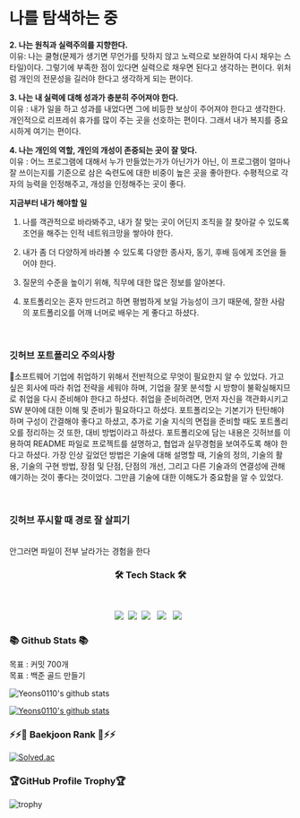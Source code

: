 <!--
**Yeons0110/Yeons0110** is a ✨ _special_ ✨ repository because its `README.md` (this file) appears on your GitHub profile.

Here are some ideas to get you started:

- 🔭 I’m currently working on ...
- 🌱 I’m currently learning ...
- 👯 I’m looking to collaborate on ...
- 🤔 I’m looking for help with ...
- 💬 Ask me about ...
- 📫 How to reach me: ...
- 😄 Pronouns: ...
- ⚡ Fun fact: ...
-->
<h1>나를 탐색하는 중</h1>
<!-- <h3>회사 고르는 꿀팁</h3> 
조직문화-임원들의 성향, 사고방식, 복지에 대한 생각, ceo들의 생각
조직문화 색깔이 변할 수 있다.
인사팀의 성향이 중요하다. == 인사팀(직원복지팀)
마이더스 아이티, NCT 
개발자가 다른 곳에 못가도록, 그 시간을 아끼도록 == 복지
유연근무제->팀장이 슬랙으로 업무를 줌
RnR

같은 업종 경쟁사에게 분위기 물어보기 (자기가 다니는 회사 욕하면 좀 그렇다)

정책과 사고방식을 펼치고 있는가
직무 적응력, 임계점을 판단
한계를 넘으면 나와야한다.

전문성 : 호기심 // 걍 새로운 사건에 호기심이 과한게 아니고 나 자신의 전문성 쌓기에 호기심이 많은 것이다.
책임감 : 목표 수립 // 자기가 맡은 분야는 책임감 있게 한다는 뜻이다.
역량 : 확산적 사고 // 다들 내 손아귀에 있길 바라는 마음으로 영향력을 확장하는 것이다.


-->

<h3>직무탐색 하면서 알게 된 점</h3>
⚡ Fun fact: <br>
<b>1. 나는 개인 지식형 전문직이 적성에 맞다. </b> <br>
 이유 : 나는 프로젝트 내에서 문제가 생기면 팀원들을 다독이고 다시 부흥하게 하는 것보다, 문제의 원인을 분석하고 조사하여 어떻게 이 문제가 발생하였는지 설명하는 것을 더 잘한다. 한마디로 진단하고 평가하고 원인에 대해 해결책을 제시하는 스타일이다. 또한, 한 분야에 대해 일이 주어지면 그 분야는 책임감있게 해 올 자신이 있다. 난잡하게 주어지는 것보다 하나를 맡기면 그 분야를 전문성 있게 해올 것이다.
<br>
<br>
<!-- 그래서 난잡한 스타트업은 안맞는다고 하셨다. -->

<b>2. 나는 원칙과 실력주의를 지향한다.</b> <br>
 이유: 나는 쿨형(문제가 생기면 무언가를 탓하지 않고 노력으로 보완하여 다시 채우는 스타일)이다. 그렇기에 부족한 점이 있다면 실력으로 채우면 된다고 생각하는 편이다. 위처럼 개인의 전문성을 길러야 한다고 생각하게 되는 편이다.
<br>
<!-- 그래서 원칙이 잡혀있지 않은 스타트업은 안맞는다고 하셨다. -->

<b>3. 나는 내 실력에 대해 성과가 충분히 주어져야 한다.</b> <br>
 이유 : 내가 일을 하고 성과를 내었다면 그에 비등한 보상이 주어져야 한다고 생각한다. 개인적으로 리프레쉬 휴가를 많이 주는 곳을 선호하는 편이다. 그래서 내가 복지를 중요시하게 여기는 편이다.
<!-- 쉬고 싶을 때 쉬고, 보상받고 싶을 때 보상받는 곳~! 즉, 스타트업은 안된다.  -->
 
<b>4. 나는 개인의 역할, 개인의 개성이 존중되는 곳이 잘 맞다.</b> <br>
 이유 : 어느 프로그램에 대해서 누가 만들었는가가 아닌가가 아닌, 이 프로그램이 얼마나 잘 쓰이는지를 기준으로 삼은 숙련도에 대한 비중이 높은 곳을 좋아한다. 수평적으로 각자의 능력을 인정해주고, 개성을 인정해주는 곳이 좋다.
 <br>
<!-- 똑같은 유니폼을 입은 공장같은 곳에서 일하는 것보다 슬리퍼를 신어도 인정해주는 개성이 살아있는 곳이 잘 맞다고 하셨다. 위계 질서 싫어함 -->

<b>지금부터 내가 해야할 일</b>
1. 나를 객관적으로 바라봐주고, 내가 잘 맞는 곳이 어딘지 조직을 잘 찾아갈 수 있도록 조언을 해주는 인적 네트워크망을 쌓아야 한다.
<!-- 내가 잘 매칭될 수 있는지 찾아갈 수 있는지 네트워크  -->
2. 내가 좀 더 다양하게 바라볼 수 있도록 다양한 종사자, 동기, 후배 등에게 조언을 들어야 한다.
<!-- 나는 결과가 하나로 정해져 있는 could  유형이기에 그럴 수도 있지라는 생각을 지닌 should 유형이 필요하다.   -->
3. 질문의 수준을 높이기 위해, 직무에 대한 많은 정보를 알아본다. 
<!-- 가급적 폐쇄형 질문으로 질문의 수준을 높인다. 
이미 있는 지식을 바탕으로 일하기
이런 복지가 직원에게 얼마만큼의 실제 만족도를 준다고 생각하세요? (폐쇄형 질문!!!!)
휴가 활용도가 얼마나 되는지.
리프레쉬 휴가를 많이 준다면
-->
4. 포트폴리오는 혼자 만드려고 하면 평범하게 보일 가능성이 크기 때문에, 잘한 사람의 포트폴리오를 어깨 너머로 배우는 게 좋다고 하셨다.
<!-- 포트폴리오 안목 기르기 -->




 

</br>
<h3>깃허브 포트폴리오 주의사항</h3>
<p> 🌱소프트웨어 기업에 취업하기 위해서 전반적으로 무엇이 필요한지 알 수 있었다. 가고 싶은 회사에 따라 취업 전략을 세워야 하며, 기업을 잘못 분석할 시 방향이 불확실해지므로 취업을 다시 준비해야 한다고 하셨다. 취업을 준비하려면, 먼저 자신을 객관화시키고 SW 분야에 대한 이해 및 준비가 필요하다고 하셨다. 포트폴리오는 기본기가 탄탄해야 하며 구성이 간결해야 좋다고 하셨고, 추가로 기술 지식의 면접을 준비할 때도 포트폴리오를 정리하는 것 또한, 대비 방법이라고 하셨다. 포트폴리오에 담는 내용은 깃허브를 이용하여 README 파일로 프로젝트를 설명하고, 협업과 실무경험을 보여주도록 해야 한다고 하셨다. 가장 인상 깊었던 방법은 기술에 대해 설명할 때, 기술의 정의, 기술의 활용, 기술의 구현 방법, 장점 및 단점, 단점의 개선, 그리고 다른 기술과의 연결성에 관해 얘기하는 것이 좋다는 것이었다. 그만큼 기술에 대한 이해도가 중요함을 알 수 있었다.</p> <br>

<h3>깃허브 푸시할 때 경로 잘 살피기</h3><br>
안그러면 파일이 전부 날라가는 경험을 한다<br>

<h3 align="center"><b> 🛠 Tech Stack 🛠 </b></h3>
</br>
<p align="center">
<img src="https://img.shields.io/badge/Node.js-339933?style=flat-square&logo=Node.js&logoColor=white"/></a>&nbsp
<img src="https://img.shields.io/badge/c++-00599C?style=flat-square&logo=c%2B%2B&logoColor=white"/></a>&nbsp
<img src="https://img.shields.io/badge/JavaScript-F7DF1E?style=flat-square&logo=JavaScript&logoColor=white"/></a> &nbsp
<img src="https://img.shields.io/badge/HTML5-E34F26?style=flat-square&logo=HTML5&logoColor=white"/></a> &nbsp
<img src="https://img.shields.io/badge/CSS3-1572B6?style=flat-square&logo=CSS3&logoColor=white"/></a> &nbsp
 </p>

<h3><b> 📚 Github Stats 📚 </b></h3>
목표 : 커밋 700개 <br>
목표 : 백준 골드 만들기


![Yeons0110's github stats](https://github-readme-stats.vercel.app/api?username=Yeons0110&show_icons=true&theme=gruvbox_light)

[![Yeons0110's github stats](https://github-readme-stats.vercel.app/api/top-langs/?username=Yeons0110&show_icons=true&hide_border=true&title_color=004386&theme=gruvbox_light&icon_color=004386&layout=compact)](https://github.com/Yeons0110)

<h3> ⚡⚡🧸 Baekjoon Rank 🧸⚡⚡</h3>

[![Solved.ac](http://mazassumnida.wtf/api/v2/generate_badge?boj=syg01103)](https://solved.ac/syg01103)


<h3>🏆GitHub Profile Trophy🏆</h3>

![trophy](https://github-profile-trophy.vercel.app/?username=Yeons0110&aline:center&theme=gruvbox_light&column=7)

